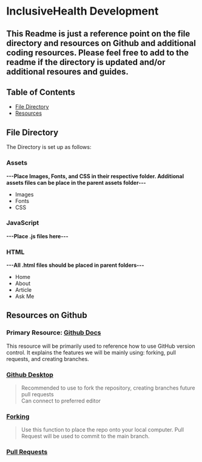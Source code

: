 # InclusiveHealth Development 
## This Readme is just a reference point on the file directory and resources on Github and additional coding resources. Please feel free to add to the readme if the directory is updated and/or additional resoures and guides. 

## Table of Contents 

- [File Directory](#file-directory)
- [Resources](#resources-on-github)
  
  

## File Directory 
The Directory is set up as follows:

### Assets 
**---Place Images, Fonts, and CSS in their respective folder. Additional assets files  can be place in the parent assets folder---**
- Images  
- Fonts 
- CSS 

### JavaScript 
**---Place .js files here---** 
### HTML 
**---All .html files should be placed in parent folders---** 
- Home
- About 
- Article 
- Ask Me

## Resources on Github 

### Primary Resource: [Github Docs](https://docs.github.com/en)
This resource will be primarily used to reference how to use GitHub version control. It explains the features we will be mainly using: forking, pull requests, and creating branches. 

### [Github Desktop](https://desktop.github.com/)
>Recommended to use to fork the repository, creating branches future pull requests   
>Can connect to preferred editor

### [Forking](https://docs.github.com/en/get-started/quickstart/fork-a-repo)
>Use this function to place the repo onto your local computer. Pull Request will be used to commit to the main branch. 

### [Pull Requests](https://docs.github.com/en/pull-requests/collaborating-with-pull-requests/working-with-forks/about-forks)
